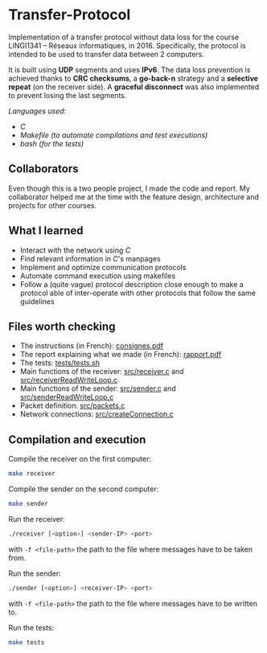 # Transfer-Protocol
Implementation of a transfer protocol without data loss for the course LINGI1341 &ndash; Réseaux informatiques, in 2016.
Specifically, the protocol is intended to be used to transfer data between 2 computers.

It is built using **UDP** segments and uses **IPv6**.
The data loss prevention is achieved thanks to **CRC checksums**, a **go-back-n** strategy and a **selective repeat** (on the receiver side).
A **graceful disconnect** was also implemented to prevent losing the last segments.

*Languages used:*
- *C*
- *Makefile (to automate compilations and test executions)*
- *bash (for the tests)*

## Collaborators
Even though this is a two people project, I made the code and report.
My collaborator helped me at the time with the feature design, architecture and projects for other courses.

## What I learned
- Interact with the network using *C*
- Find relevant information in *C*'s manpages
- Implement and optimize communication protocols
- Automate command execution using makefiles
- Follow a (quite vague) protocol description close enough to make a protocol able of inter-operate with other protocols that follow the same guidelines

## Files worth checking
- The instructions (in French): [consignes.pdf](https://github.com/sigustin/Transfer-Protocol/blob/master/consignes.pdf)
- The report explaining what we made (in French): [rapport.pdf](https://github.com/sigustin/Transfer-Protocol/blob/master/rapport.pdf)
- The tests: [tests/tests.sh](https://github.com/sigustin/Transfer-Protocol/blob/master/tests/tests.sh)
- Main functions of the receiver: [src/receiver.c](https://github.com/sigustin/Transfer-Protocol/blob/master/src/receiver.c) and [src/receiverReadWriteLoop.c](https://github.com/sigustin/Transfer-Protocol/blob/master/src/receiverReadWriteLoop.c)
- Main functions of the sender: [src/sender.c](https://github.com/sigustin/Transfer-Protocol/blob/master/src/sender.c) and [src/senderReadWriteLoop.c](https://github.com/sigustin/Transfer-Protocol/blob/master/src/senderReadWriteLoop.c)
- Packet definition: [src/packets.c](https://github.com/sigustin/Transfer-Protocol/blob/master/src/packets.c)
- Network connections: [src/createConnection.c](https://github.com/sigustin/Transfer-Protocol/blob/master/src/createConnection.c)

## Compilation and execution
Compile the receiver on the first computer:
```sh
make receiver
```

Compile the sender on the second computer:
```sh
make sender
```

Run the receiver:
```sh
./receiver [<option>] <sender-IP> <port>
```
with `-f <file-path>` the path to the file where messages have to be taken from.

Run the sender:
```sh
./sender [<option>] <receiver-IP> <port>
```
with `-f <file-path>` the path to the file where messages have to be written to.

Run the tests:
```sh
make tests
```

